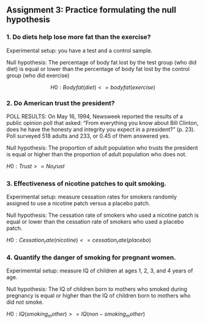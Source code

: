 ## Assignment 3: Practice formulating the null hypothesis

### 1. Do diets help lose more fat than the exercise?
Experimental setup: you have a test and a control sample.

Null hypothesis: The percentage of body fat lost by the test group (who did diet) is equal or lower than the percentage of body fat lost by the control group (who did exercise)

$$H0: Bodyfat(diet) <= bodyfat(exercise)$$

### 2. Do American trust the president?
POLL RESULTS: On May 16, 1994, Newsweek reported the results of a public opinion poll that asked: “From everything you know about Bill Clinton, does he have the honesty and integrity you expect in a president?” (p. 23). Poll surveyed 518 adults and 233, or 0.45 of them answered yes.

Null hypothesis: The proportion of adult population who trusts the president is equal or higher than the proportion of adult population who does not.

$H0: Trust >= No_trust$

### 3. Effectiveness of nicotine patches to quit smoking.
Experimental setup: measure cessation rates for smokers randomly assigned to use a nicotine patch versus a placebo patch.

Null hypothesis: The cessation rate of smokers who used a nicotine patch is equal or lower than the cessation rate of smokers who used a placebo patch. 

$H0: Cessation_rate(nicotine) <= cessation_rate(placebo)$

### 4. Quantify the danger of smoking for pregnant women.
Experimemtal setup: measure IQ of children at ages 1, 2, 3, and 4 years of age.

Null hypothesis: The IQ of children born to mothers who smoked during pregnancy is equal or higher than the IQ of children born to mothers who did not smoke. 

$H0: IQ(smoking_mother) >= IQ(non-smoking_mother)$
